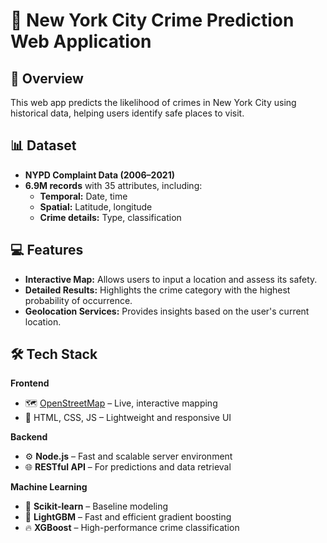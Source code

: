 # 🚨 New York City Crime Prediction Web Application 

## 🌆 Overview  
This web app predicts the likelihood of crimes in New York City using historical data, helping users identify safe places to visit.  

## 📊 Dataset  
- **NYPD Complaint Data (2006–2021)**  
- **6.9M records** with 35 attributes, including:  
  - **Temporal:** Date, time  
  - **Spatial:** Latitude, longitude  
  - **Crime details:** Type, classification  

## 💻 Features  
- **Interactive Map:** Allows users to input a location and assess its safety.  
- **Detailed Results:** Highlights the crime category with the highest probability of occurrence.  
- **Geolocation Services:** Provides insights based on the user's current location.  

## 🛠️ Tech Stack

**Frontend**  
- 🗺️ [OpenStreetMap](https://www.openstreetmap.org/) – Live, interactive mapping  
- 🧪 HTML, CSS, JS – Lightweight and responsive UI

**Backend**  
- ⚙️ **Node.js** – Fast and scalable server environment  
- 🌐 **RESTful API** – For predictions and data retrieval

**Machine Learning**  
- 🧠 **Scikit-learn** – Baseline modeling  
- 🌲 **LightGBM** – Fast and efficient gradient boosting  
- 🔥 **XGBoost** – High-performance crime classification
